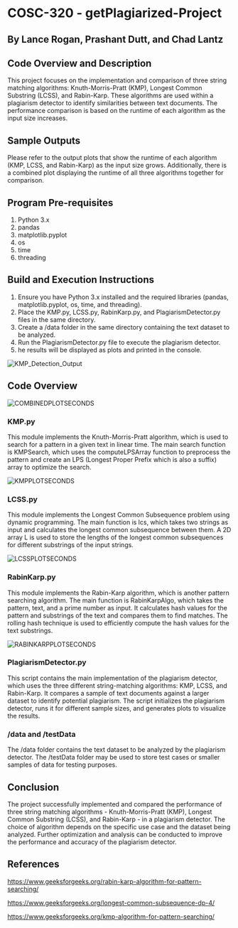 # COSC-320 - getPlagiarized-Project
## By Lance Rogan, Prashant Dutt, and Chad Lantz

## Code Overview and Description
This project focuses on the implementation and comparison of three string matching algorithms: Knuth-Morris-Pratt (KMP), Longest Common Substring (LCSS), and Rabin-Karp. These algorithms are used within a plagiarism detector to identify similarities between text documents. The performance comparison is based on the runtime of each algorithm as the input size increases.

## Sample Outputs
Please refer to the output plots that show the runtime of each algorithm (KMP, LCSS, and Rabin-Karp) as the input size grows. Additionally, there is a combined plot displaying the runtime of all three algorithms together for comparison.

## Program Pre-requisites
1. Python 3.x
2. pandas
3. matplotlib.pyplot
4. os
5. time
6. threading

## Build and Execution Instructions
1. Ensure you have Python 3.x installed and the required libraries (pandas, matplotlib.pyplot, os, time, and threading).
2. Place the KMP.py, LCSS.py, RabinKarp.py, and PlagiarismDetector.py files in the same directory.
3. Create a /data folder in the same directory containing the text dataset to be analyzed.
4. Run the PlagiarismDetector.py file to execute the plagiarism detector.
5. he results will be displayed as plots and printed in the console.

![KMP_Detection_Output](https://user-images.githubusercontent.com/113868682/231638970-61eb7f84-418d-48ed-a823-797fbb2e3fed.png)

## Code Overview

![COMBINEDPLOTSECONDS](https://user-images.githubusercontent.com/113868682/231639275-070b55f3-d94e-4863-978a-c07dd71372aa.png)

### KMP.py
This module implements the Knuth-Morris-Pratt algorithm, which is used to search for a pattern in a given text in linear time. The main search function is KMPSearch, which uses the computeLPSArray function to preprocess the pattern and create an LPS (Longest Proper Prefix which is also a suffix) array to optimize the search.

![KMPPLOTSECONDS](https://user-images.githubusercontent.com/113868682/231639209-17b27414-8e80-475f-b50d-0183ff14b68f.png)

### LCSS.py
This module implements the Longest Common Subsequence problem using dynamic programming. The main function is lcs, which takes two strings as input and calculates the longest common subsequence between them. A 2D array L is used to store the lengths of the longest common subsequences for different substrings of the input strings.

![LCSSPLOTSECONDS](https://user-images.githubusercontent.com/113868682/231639161-04fbea03-f05f-47a3-a927-4e341a714a4e.png)

### RabinKarp.py
This module implements the Rabin-Karp algorithm, which is another pattern searching algorithm. The main function is RabinKarpAlgo, which takes the pattern, text, and a prime number as input. It calculates hash values for the pattern and substrings of the text and compares them to find matches. The rolling hash technique is used to efficiently compute the hash values for the text substrings.

![RABINKARPPLOTSECONDS](https://user-images.githubusercontent.com/113868682/231639120-5a930593-044c-48bc-bab0-279e13fbebc8.png)

### PlagiarismDetector.py
This script contains the main implementation of the plagiarism detector, which uses the three different string-matching algorithms: KMP, LCSS, and Rabin-Karp. It compares a sample of text documents against a larger dataset to identify potential plagiarism. The script initializes the plagiarism detector, runs it for different sample sizes, and generates plots to visualize the results.

### /data and /testData
The /data folder contains the text dataset to be analyzed by the plagiarism detector. The /testData folder may be used to store test cases or smaller samples of data for testing purposes.

## Conclusion
The project successfully implemented and compared the performance of three string matching algorithms - Knuth-Morris-Pratt (KMP), Longest Common Substring (LCSS), and Rabin-Karp - in a plagiarism detector. The choice of algorithm depends on the specific use case and the dataset being analyzed. Further optimization and analysis can be conducted to improve the performance and accuracy of the plagiarism detector.

## References
https://www.geeksforgeeks.org/rabin-karp-algorithm-for-pattern-searching/


https://www.geeksforgeeks.org/longest-common-subsequence-dp-4/

https://www.geeksforgeeks.org/kmp-algorithm-for-pattern-searching/